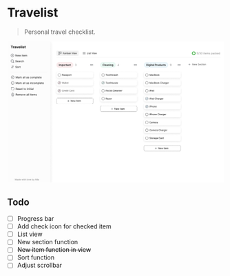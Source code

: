 # Travelist

> Personal travel checklist.

![](./public/screenshot.png)

## Todo

- [ ] Progress bar
- [ ] Add check icon for checked item
- [ ] List view
- [ ] New section function
- [ ] ~~New item function in view~~
- [ ] Sort function
- [ ] Adjust scrollbar

